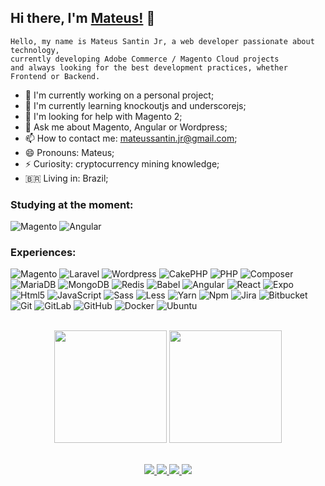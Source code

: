 ## Hi there, I'm [Mateus!](https://mateussantin.netlify.app) 👋

```
Hello, my name is Mateus Santin Jr, a web developer passionate about technology, 
currently developing Adobe Commerce / Magento Cloud projects 
and always looking for the best development practices, whether Frontend or Backend.
```

- 🔭 I'm currently working on a personal project;
- 🌱 I'm currently learning knockoutjs and underscorejs;
- 🤔 I'm looking for help with Magento 2;
- 💬 Ask me about Magento, Angular or Wordpress;
- 📫 How to contact me: mateussantin.jr@gmail.com;
- 😄 Pronouns: Mateus;
- ⚡ Curiosity: cryptocurrency mining knowledge;
- 🇧🇷 Living in: Brazil;

### Studying at the moment:
![Magento](https://img.shields.io/badge/-Magento-000?&logo=Magento)
![Angular](https://img.shields.io/badge/-Angular-000?&logo=Angular)
<br>

### Experiences:
![Magento](https://img.shields.io/badge/-Magento-000?&logo=Magento)
![Laravel](https://img.shields.io/badge/-Laravel-000?&logo=Laravel&logoColor=FFFFFF)
![Wordpress](https://img.shields.io/badge/-Wordpress-000?&logo=Wordpress&logoColor=FFFFFF)
![CakePHP](https://img.shields.io/badge/-CakePHP-000?&logo=Cakephp)
![PHP](https://img.shields.io/badge/-PHP-000?&logo=PHP)
![Composer](https://img.shields.io/badge/-Composer-000?&logo=Composer&logoColor=ffffff)
![MariaDB](https://img.shields.io/badge/-MariaDB-000?&logo=MariaDB)
![MongoDB](https://img.shields.io/badge/-MongoDB-000?&logo=mongodb)
![Redis](https://img.shields.io/badge/-Redis-000?&logo=Redis)
![Babel](https://img.shields.io/badge/-Babel-000?&logo=Babel)
![Angular](https://img.shields.io/badge/-Angular-000?&logo=Angular)
![React](https://img.shields.io/badge/-React-000?&logo=React)
![Expo](https://img.shields.io/badge/-Expo-000?&logo=Expo)
![Html5](https://img.shields.io/badge/-Html5-000?&logo=Html5)
![JavaScript](https://img.shields.io/badge/-JavaScript-000?&logo=JavaScript&logoColor=ddc508)
![Sass](https://img.shields.io/badge/-Sass-000?&logo=Sass)
![Less](https://img.shields.io/badge/-Less-000?&logo=Less)
![Yarn](https://img.shields.io/badge/-Yarn-000?&logo=Yarn)
![Npm](https://img.shields.io/badge/-Npm-000?&logo=Npm)
![Jira](https://img.shields.io/badge/-Jira-000?&logo=Jira-Software&logoColor=0052CC)
![Bitbucket](https://img.shields.io/badge/-Bitbucket-000?&logo=Bitbucket&logoColor=0052CC)
![Git](https://img.shields.io/badge/-Git-000?&logo=Git)
![GitLab](https://img.shields.io/badge/-GitLab-000?&logo=GitLab)
![GitHub](https://img.shields.io/badge/-GitHub-000?&logo=GitHub)
![Docker](https://img.shields.io/badge/-Docker-000?&logo=Docker)
![Ubuntu](https://img.shields.io/badge/-Ubuntu-000?&logo=Ubuntu&logoColor=FCC624)

<br>

<div align="center">
  <img height="180em" src="https://github-readme-stats.vercel.app/api?username=mateussantin&show_icons=true&theme=dracula"/>
  <img height="180em" src="https://github-readme-stats.vercel.app/api/top-langs/?username=mateussantin&layout=compact&langs_count=7&theme=dracula"/>
</div>

<br>

<p align="center">
    <a href="https://medium.com/" target="_blank">
        <img src="https://img.shields.io/badge/medium-%2312100E.svg?&style=for-the-badge&logo=medium&logoColor=white" />
    </a>
    <a href="https://www.linkedin.com/in/mateus-santin-jr-b0878217a/" target="_blank">
        <img src="https://img.shields.io/badge/linkedin-%230077B5.svg?&style=for-the-badge&logo=linkedin&logoColor=white" />
    </a>
    <a href="https://www.instagram.com/mateus_santinjunior/" target="_blank">
        <img src = "https://img.shields.io/badge/instagram-%23E4405F.svg?&style=for-the-badge&logo=instagram&logoColor=white">
    </a>
    <a href="https://www.facebook.com/mateus.santin.3" target="_blank">
        <img src = "https://img.shields.io/badge/facebook-%231877F2.svg?&style=for-the-badge&logo=facebook&logoColor=white">
    </a>
</p>

<br>
